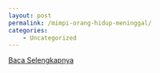 ```yaml
---
layout: post
permalink: /mimpi-orang-hidup-meninggal/
categories:
    - Uncategorized
---
```


[Baca Selengkapnya](/03)